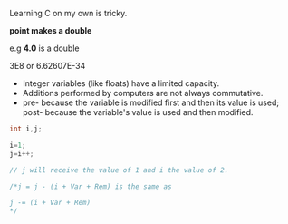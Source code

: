 Learning C on my own is tricky.

**point makes a double**

e.g **4.0** is a double

3E8 or 6.62607E-34

- Integer variables (like floats) have a limited capacity.
- Additions performed by computers are not always commutative.
- pre- because the variable is modified first and then its value is used; post- because the variable's value is used and then modified.

```C
int i,j;

i=1;
j=i++;

// j will receive the value of 1 and i the value of 2.
```
```C
/*j = j - (i + Var + Rem) is the same as 

j -= (i + Var + Rem)
*/ 
```

